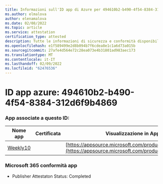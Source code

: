 ```yaml
---
title: Informazioni sull'ID app di Azure per 494610b2-b490-4f54-8384-312d6f9b4869
ms.author: elmalova
author: elenamalova
ms.date: 02/08/2022
ms.topic: article
ms.service: attestation
certification_type: attested
description: Tutte le informazioni di sicurezza e conformità disponibili per 494610b2-b490-4f54-8384-312d6f9b4869.
ms.openlocfilehash: e1f589499e2d8b094b7f6cdea8e1c1a6d73a015b
ms.sourcegitcommit: 27afe4d564e72c28ea073e4b31801ad983aec173
ms.translationtype: MT
ms.contentlocale: it-IT
ms.lasthandoff: 02/09/2022
ms.locfileid: "62476536"
---
```

# <a name="azure-app-id-494610b2-b490-4f54-8384-312d6f9b4869"></a>ID app azure: 494610b2-b490-4f54-8384-312d6f9b4869


### <a name="apps-associated-with-this-id"></a>App associate a questo ID:
| **Nome app** | **Certificata** | **Visualizzazione in AppSource** |
|--------------|---------------|-----------------------|
| [Weekly10](https://docs.microsoft.com/microsoft-365-app-certification/forward/WA200001441) |  | [https://appsource.microsoft.com/product/office/WA200001441](https://appsource.microsoft.com/product/office/WA200001441) |

### <a name="microsoft-365-app-compliance-status"></a>Microsoft 365 conformità app
- Publisher Attestaton Status: Completed
